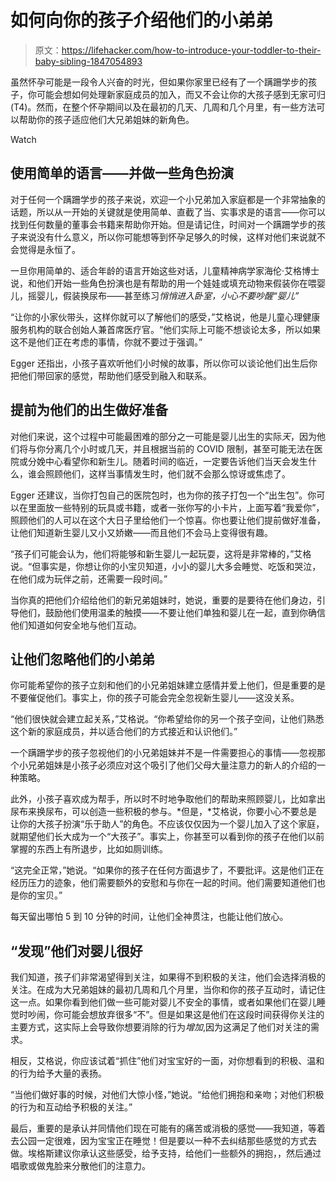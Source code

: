 # 如何向你的孩子介绍他们的小弟弟

> 原文：<https://lifehacker.com/how-to-introduce-your-toddler-to-their-baby-sibling-1847054893>

虽然怀孕可能是一段令人兴奋的时光，但如果你家里已经有了一个蹒跚学步的孩子，你可能会想如何处理新家庭成员的加入，而又不会让你的大孩子感到无家可归(T4)。然而，在整个怀孕期间以及在最初的几天、几周和几个月里，有一些方法可以帮助你的孩子适应他们大兄弟姐妹的新角色。

Watch

## 使用简单的语言——并做一些角色扮演

对于任何一个蹒跚学步的孩子来说，欢迎一个小兄弟加入家庭都是一个非常抽象的话题，所以从一开始的关键就是使用简单、直截了当、实事求是的语言——你可以找到任何数量的董事会书籍来帮助你开始。但是请记住，时间对一个蹒跚学步的孩子来说没有什么意义，所以你可能想等到怀孕足够久的时候，这样对他们来说就不会觉得是永恒了。

一旦你用简单的、适合年龄的语言开始这些对话，儿童精神病学家海伦·艾格博士说，和他们开始一些角色扮演也是有帮助的用一个娃娃或填充动物来假装你在喂婴儿，摇婴儿，假装换尿布——甚至练习*悄悄进入卧室，小心不要吵醒“婴儿”*

“让你的小家伙带头，这样你就可以了解他们的感受，”艾格说，他是儿童心理健康服务机构的联合创始人兼首席医疗官。“他们实际上可能不想谈论太多，所以如果这不是他们正在考虑的事情，你就不要过于强调。”

Egger 还指出，小孩子喜欢听他们小时候的故事，所以你可以谈论他们出生后你把他们带回家的感觉，帮助他们感受到融入和联系。

## 提前为他们的出生做好准备

对他们来说，这个过程中可能最困难的部分之一可能是婴儿出生的实际*天*，因为他们将与你分离几个小时或几天，并且根据当前的 COVID 限制，甚至可能无法在医院或分娩中心看望你和新生儿。随着时间的临近，一定要告诉他们当天会发生什么，谁会照顾他们，这样当事情发生时，他们就不会那么惊讶或焦虑了。

Egger 还建议，当你打包自己的医院包时，也为你的孩子打包一个“出生包”。你可以在里面放一些特别的玩具或书籍，或者一张你写的小卡片，上面写着“我爱你”，照顾他们的人可以在这个大日子里给他们一个惊喜。你也要让他们提前做好准备，让他们知道新生婴儿又小又娇嫩——而且他们不会马上变得很有趣。

“孩子们可能会认为，他们将能够和新生婴儿一起玩耍，这将是非常棒的，”艾格说。“但事实是，你想让你的小宝贝知道，小小的婴儿大多会睡觉、吃饭和哭泣，在他们成为玩伴之前，还需要一段时间。”

当你真的把他们介绍给他们的新兄弟姐妹时，她说，重要的是要待在他们身边，引导他们，鼓励他们使用温柔的触摸——不要让他们单独和婴儿在一起，直到你确信他们知道如何安全地与他们互动。

## 让他们忽略他们的小弟弟

你可能希望你的孩子立刻和他们的小兄弟姐妹建立感情并爱上他们，但是重要的是不要催促他们。事实上，你的孩子可能会完全忽视新生婴儿——这没关系。

“他们很快就会建立起关系，”艾格说。“你希望给你的另一个孩子空间，让他们熟悉这个新的家庭成员，并以适合他们的方式接近和认识他们。”

一个蹒跚学步的孩子忽视他们的小兄弟姐妹并不是一件需要担心的事情——忽视那个小兄弟姐妹是小孩子必须应对这个吸引了他们父母大量注意力的新人的介绍的一种策略。

此外，小孩子喜欢成为帮手，所以时不时地争取他们的帮助来照顾婴儿，比如拿出尿布来换尿布，可以创造一些积极的参与。*但是，*艾格说，你要小心不要总是让你的大孩子扮演“乐于助人”的角色。不应该仅仅因为一个婴儿加入了这个家庭，就期望他们长大成为一个“大孩子”。事实上，你甚至可以看到你的孩子在他们以前掌握的东西上有所退步，比如如厕训练。

“这完全正常，”她说。“如果你的孩子在任何方面退步了，不要批评。这是他们正在经历压力的迹象，他们需要额外的安慰和与你在一起的时间。他们需要知道他们也是你的宝贝。”

每天留出哪怕 5 到 10 分钟的时间，让他们全神贯注，也能让他们放心。

## “发现”他们对婴儿很好

我们知道，孩子们非常渴望得到关注，如果得不到积极的关注，他们会选择消极的关注。在成为大兄弟姐妹的最初几周和几个月里，当你和你的孩子互动时，请记住这一点。如果你看到他们做一些可能对婴儿不安全的事情，或者如果他们在婴儿睡觉时吵闹，你可能会想放弃很多“不”。但是如果这是他们在这段时间获得你关注的主要方式，这实际上会导致你想要消除的行为*增加*,因为这满足了他们对关注的需求。

相反，艾格说，你应该试着“抓住”他们对宝宝好的一面，对你想看到的积极、温和的行为给予大量的表扬。

“当他们做好事的时候，对他们大惊小怪，”她说。“给他们拥抱和亲吻；对他们积极的行为和互动给予积极的关注。”

最后，重要的是承认并同情他们现在可能有的痛苦或消极的感觉——我知道，等着去公园一定很难，因为宝宝正在睡觉！但是要以一种不去纠结那些感觉的方式去做。埃格斯建议你承认这些感受，给予支持，给他们一些额外的拥抱，，然后通过唱歌或做鬼脸来分散他们的注意力。